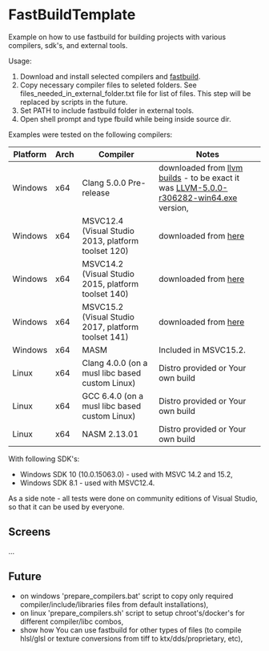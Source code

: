 # FastBuildTemplate
Example on how to use fastbuild for building projects with various compilers, sdk's, and external tools.

Usage:
1. Download and install selected compilers and [fastbuild](http://fastbuild.org).
2. Copy necessary compiler files to seleted folders. See files_needed_in_external_folder.txt file for list of files. This step will be replaced by scripts in the future.
3. Set PATH to include fastbuild folder in external tools.
4. Open shell prompt and type fbuild while being inside source dir.

Examples were tested on the following compilers:

Platform | Arch | Compiler                                            | Notes
---------|------|-----------------------------------------------------|-------
Windows  | x64  | Clang 5.0.0 Pre-release                             | downloaded from [llvm builds](https://llvm.org/builds/) - to be exact it was [LLVM-5.0.0-r306282-win64.exe](http://prereleases.llvm.org/win-snapshots/LLVM-5.0.0-r306282-win64.exe) version,
Windows  | x64  | MSVC12.4 (Visual Studio 2013, platform toolset 120) | downloaded from [here](http://go.microsoft.com/fwlink/?linkid=530250)
Windows  | x64  | MSVC14.2 (Visual Studio 2015, platform toolset 140) | downloaded from [here](https://www.visualstudio.com/en/vs/older-downloads/)
Windows  | x64  | MSVC15.2 (Visual Studio 2017, platform toolset 141) | downloaded from [here](https://www.visualstudio.com/en/thank-you-downloading-visual-studio/?sku=Community&rel=15#)
Windows  | x64  | MASM                                                | Included in MSVC15.2.
Linux    | x64  | Clang 4.0.0 (on a musl libc based custom Linux)     | Distro provided or Your own build
Linux    | x64  | GCC 6.4.0 (on a musl libc based custom Linux)       | Distro provided or Your own build
Linux    | x64  | NASM 2.13.01                                        | Distro provided or Your own build

With following SDK's:
- Windows SDK 10 (10.0.15063.0) - used with MSVC 14.2 and 15.2,
- Windows SDK 8.1 - used with MSVC12.4.

As a side note - all tests were done on community editions of Visual Studio, so that it can be used by everyone.

## Screens

...

## Future

- on windows 'prepare_compilers.bat' script to copy only required compiler/include/libraries files from default installations),
- on linux 'prepare_compilers.sh' script to setup chroot's/docker's for different compiler/libc combos,
- show how You can use fastbuild for other types of files (to compile hlsl/glsl or texture conversions from tiff to ktx/dds/proprietary, etc),

